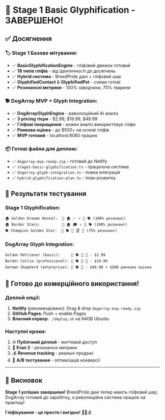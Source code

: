 # 🎉 Stage 1 Basic Glyphification - ЗАВЕРШЕНО!

## ✅ Досягнення

### 🏷️ Stage 1 Базове мітування:
- ✅ **BasicGlyphificationEngine** - гліфовий движок готовий
- ✅ **18 типів гліфів** - від ідентичності до досягнень  
- ✅ **Hybrid система** - BreedPride дані + гліфовий шар
- ✅ **GlyphifiedContact** & **GlyphifiedPet** - схеми готові
- ✅ **Резонансні метрики** - 100% заводчики, 75% тварини

### 🐕 DogArray MVP + Glyph Integration:
- ✅ **DogArrayGlyphEngine** - революційний AI аналіз
- ✅ **3 pricing тієри** - $2.99, $19.99, $49.99
- ✅ **Гліфові покращення** - кожен аналіз використовує гліфи
- ✅ **Ринкова оцінка** - до $500+ на основі гліфів
- ✅ **MVP готовий** - localhost:8080 працює

### 📦 Готові файли для деплою:
- ✅ `dogarray-mvp-ready.zip` - готовий до Netlify
- ✅ `stage1-basic-glyphification.ts` - працююча система
- ✅ `dogarray-glyph-integration.ts` - повна інтеграція
- ✅ `hybrid-glyphification-plan.ts` - план розвитку

## 🎯 Результати тестування

### Stage 1 Glyphification:
```
🏠 Golden Dreams Kennel:  🧬 🏠 ✅ ⭐ 👑 🐕 (100% резонанс)
🏠 Border Stars:          🧬 🏠 🎓 ⭐ 🌟 🐕 (100% резонанс)  
🐕 Champion Golden Star:  🧬 🐕 💓 🏆 🌳 (75% резонанс)
```

### DogArray Glyph Integration:
```
Golden Retriever (basic):     🧬 🐕 💓 🌳 - $2.99
Border Collie (professional): 🧬 🐕 💓 🌳 - $19.99
German Shepherd (enterprise): 🧬 🐕 🌳 - $49.99 + $500 ринкова оцінка
```

## 🚀 Готово до комерційного використання!

### Деплой опції:
1. **Netlify** (рекомендовано): Drag & drop `dogarray-mvp-ready.zip`
2. **GitHub Pages**: Push + enable Pages
3. **Власний сервер**: `./deploy.sh` на 64GB Ubuntu

### Наступні кроки:
1. 🌐 **Публічний деплой** - миттєвий доступ
2. 🧠 **Етап 2** - резонансні метрики  
3. 💰 **Revenue tracking** - реальні продажі
4. 🎯 **A/B тестування** - оптимізація конверсії

---

## 🎊 Висновок

**Stage 1 успішно завершено!** BreedPride дані тепер мають гліфовий шар, DogArray готовий до заробітку, а революційна система працює на практиці! 

**Гліфікування - це просто і вигідно!** 🧬✨💰
